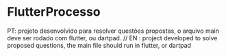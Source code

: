 # FlutterProcesso
PT: projeto desenvolvido para resolver questões propostas, o arquivo main deve ser rodado com flutter, ou dartpad.
// 
EN :  project developed to solve proposed questions, the main file should run in flutter, or dartpad
